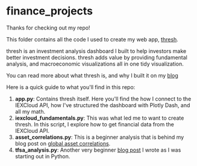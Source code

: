 # finance_projects
Thanks for checking out my repo! 

This folder contains all the code I used to create my web app, [thresh](https://thresh0.herokuapp.com/).

thresh is an investment analysis dashboard I built to help investors make better investment decisions.
thresh adds value by providing fundamental analysis, and macroeconomic visualizations all in one tidy visualization.

You can read more about what thresh is, and why I built it on my [blog](https://evantheengineer.home.blog/2020/09/21/introducing-my-first-web-app-thresh/)

Here is a quick guide to what you'll find in this repo:
1. **app.py**: Contains thresh itself. Here you'll find the how I connect to the IEXCloud API, how I've structured the dashboard with Plotly Dash, and all my math.
2. **iexcloud_fundamentals.py**: This was what led me to want to create thresh. In this script, I explore how to get financial data from the IEXCloud API.
3. **asset_correlations.py**: This is a beginner analysis that is behind my blog post on [global asset correlations](https://evantheengineer.home.blog/2020/05/29/import-yfinance-as-yf/).
4. **tfsa_analysis.py**: Another very beginner [blog post](https://evantheengineer.home.blog/2020/06/04/portfolio-analysis-in-python/) I wrote as I was starting out in Python.
